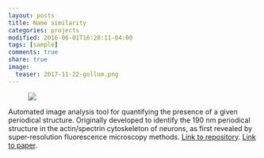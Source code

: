 ```yaml
---
layout: posts
title: Name similarity
categories: projects
modified: 2016-06-01T16:28:11-04:00
tags: [sample]
comments: true
share: true
image:
  teaser: 2017-11-22-gollum.png
---
```


<figure>
	<a href="/images/2017-11-22-gollum.gif"><img src="/images/2017-11-22-gollum.gif"></a>
</figure>

Automated image analysis tool for quantifying the presence of a given periodical structure. Originally developed to identify the 190 nm periodical structure in the actin/spectrin cytoskeleton of neurons, as first revealed by super-resolution fluorescence microscopy methods.
[Link to repository](https://github.com/fedebarabas/ringfinder). [Link to paper](https://doi.org/10.1038/s41598-017-16280-x).
